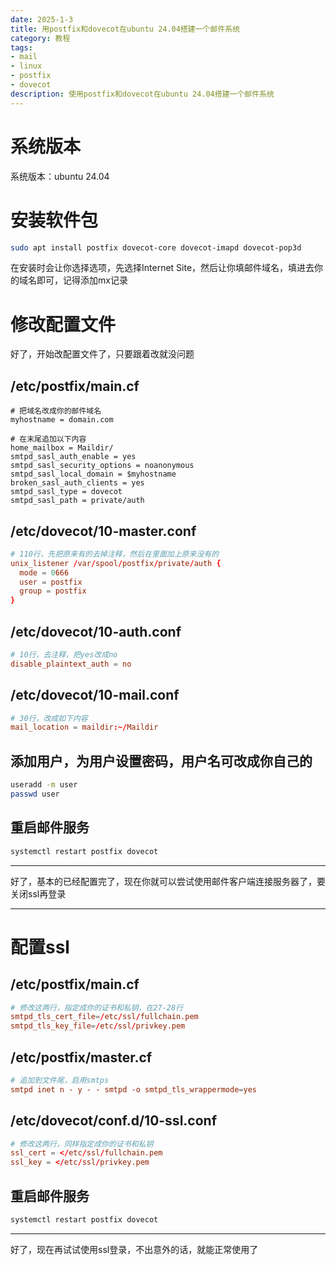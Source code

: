 ```yaml
---
date: 2025-1-3
title: 用postfix和dovecot在ubuntu 24.04搭建一个邮件系统
category: 教程
tags:
- mail
- linux
- postfix
- dovecot
description: 使用postfix和dovecot在ubuntu 24.04搭建一个邮件系统
---
```

# 系统版本
系统版本：ubuntu 24.04

# 安装软件包

```bash
sudo apt install postfix dovecot-core dovecot-imapd dovecot-pop3d
```
在安装时会让你选择选项，先选择Internet Site，然后让你填邮件域名，填进去你的域名即可，记得添加mx记录

# 修改配置文件

好了，开始改配置文件了，只要跟着改就没问题

## /etc/postfix/main.cf
```
# 把域名改成你的邮件域名
myhostname = domain.com

# 在末尾追加以下内容
home_mailbox = Maildir/
smtpd_sasl_auth_enable = yes
smtpd_sasl_security_options = noanonymous
smtpd_sasl_local_domain = $myhostname
broken_sasl_auth_clients = yes
smtpd_sasl_type = dovecot
smtpd_sasl_path = private/auth
```

## /etc/dovecot/10-master.conf
```conf
# 110行，先把原来有的去掉注释，然后在里面加上原来没有的
unix_listener /var/spool/postfix/private/auth {
  mode = 0666
  user = postfix
  group = postfix
}
```

## /etc/dovecot/10-auth.conf
```conf
# 10行，去注释，把yes改成no
disable_plaintext_auth = no
```

## /etc/dovecot/10-mail.conf
```conf
# 30行，改成如下内容
mail_location = maildir:~/Maildir
```

## 添加用户，为用户设置密码，用户名可改成你自己的
```bash
useradd -m user
passwd user
```

## 重启邮件服务
```bash
systemctl restart postfix dovecot
```

---

好了，基本的已经配置完了，现在你就可以尝试使用邮件客户端连接服务器了，要关闭ssl再登录

---
# 配置ssl

## /etc/postfix/main.cf
```conf
# 修改这两行，指定成你的证书和私钥，在27-28行
smtpd_tls_cert_file=/etc/ssl/fullchain.pem
smtpd_tls_key_file=/etc/ssl/privkey.pem
```

## /etc/postfix/master.cf
```conf
# 追加到文件尾，启用smtps
smtpd inet n - y - - smtpd -o smtpd_tls_wrappermode=yes
```

## /etc/dovecot/conf.d/10-ssl.conf
```conf
# 修改这两行，同样指定成你的证书和私钥
ssl_cert = </etc/ssl/fullchain.pem
ssl_key = </etc/ssl/privkey.pem
```

## 重启邮件服务
```bash
systemctl restart postfix dovecot
```

---
好了，现在再试试使用ssl登录，不出意外的话，就能正常使用了

<Comment />
